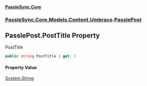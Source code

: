 #### [PassleSync.Core](index.md 'index')
### [PassleSync.Core.Models.Content.Umbraco](PassleSync.Core.Models.Content.Umbraco.md 'PassleSync.Core.Models.Content.Umbraco').[PasslePost](PassleSync.Core.Models.Content.Umbraco.PasslePost.md 'PassleSync.Core.Models.Content.Umbraco.PasslePost')

## PasslePost.PostTitle Property

PostTitle

```csharp
public string PostTitle { get; }
```

#### Property Value
[System.String](https://docs.microsoft.com/en-us/dotnet/api/System.String 'System.String')